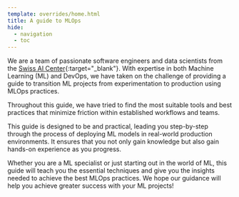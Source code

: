 ```yaml
---
template: overrides/home.html
title: A guide to MLOps
hide:
  - navigation
  - toc
---
```


We are a team of passionate software engineers and data scientists from the
[Swiss AI Center](https://www.hes-so.ch/swiss-ai-center){:target="\_blank"}.
With expertise in both Machine Learning (ML) and DevOps, we have taken on the
challenge of providing a guide to transition ML projects from experimentation to
production using MLOps practices.

Throughout this guide, we have tried to find the most suitable tools and best
practices that minimize friction within established workflows and teams.

This guide is designed to be and practical, leading you step-by-step through the
process of deploying ML models in real-world production environments. It ensures
that you not only gain knowledge but also gain hands-on experience as you
progress.

Whether you are a ML specialist or just starting out in the world of ML, this
guide will teach you the essential techniques and give you the insights needed
to achieve the best MLOps practices. We hope our guidance will help you achieve
greater success with your ML projects!
